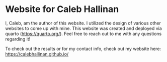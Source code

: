 # Website for Caleb Hallinan

I, Caleb, am the author of this website. I utilized the design of various other websites to come up with mine. This website was created and deployed via quarto (https://quarto.org/). Feel free to reach out to me with any questions regarding it!

To check out the results or for my contact info, check out my website here:
https://calebhallinan.github.io/
